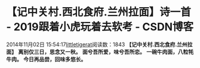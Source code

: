 # 【记中关村.西北食府.兰州拉面】诗一首 - 2019跟着小虎玩着去软考 - CSDN博客
2014年11月02日 15:54:17[littletigerat](https://me.csdn.net/littletigerat)阅读数：1843
**【记中关村.西北食府.兰州拉面】**
**离别仅三日，思念又一秋。**
**面兮吾所爱，味兮吾所恋。**
**一碗牛肉面，八粒牦牛肉。**
**今日再品尝，回味多悠长。**
